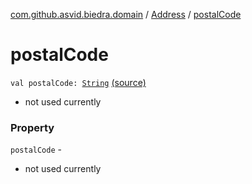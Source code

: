 [com.github.asvid.biedra.domain](../index.md) / [Address](index.md) / [postalCode](./postal-code.md)

# postalCode

`val postalCode: `[`String`](https://kotlinlang.org/api/latest/jvm/stdlib/kotlin/-string/index.html) [(source)](https://github.com/asvid/GdzieTaBiedra/tree/master/domain/src/main/java/com/github/asvid/biedra/domain/Address.kt#L15)
* not used currently

### Property

`postalCode` -
* not used currently

